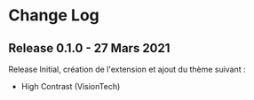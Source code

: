 # Change Log
## Release 0.1.0 - 27 Mars 2021
Release Initial, création de l'extension et ajout du thème suivant :
- High Contrast (VisionTech)
